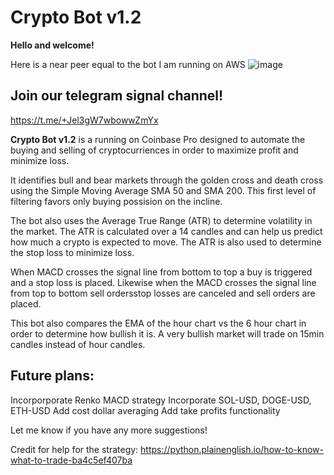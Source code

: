 # Crypto Bot v1.2

**Hello and welcome!**

Here is a near peer equal to the bot I am running on AWS
![image](https://user-images.githubusercontent.com/9837951/146076346-a9dc5004-bc0e-49b2-a43e-ef5f5fa18011.png)

## Join our telegram signal channel!
https://t.me/+Jel3gW7wbowwZmYx

**Crypto Bot v1.2** is a running on Coinbase Pro designed to automate the buying and selling of cryptocurriences in order to maximize profit and minimize loss.

It identifies bull and bear markets through the golden cross and death cross using the Simple Moving Average SMA 50 and SMA 200. This first level of filtering favors only buying possision on the incline.

The bot also uses the Average True Range (ATR) to determine volatility in the market. The ATR is calculated over a 14 candles and can help us predict how much a crypto is expected to move. The ATR is also used to determine the stop loss to minimize loss.

When MACD crosses the signal line from bottom to top a buy is triggered and a stop loss is placed. Likewise when the MACD crosses the signal line from top to bottom sell ordersstop losses are canceled and sell orders are placed.

This bot also compares the EMA of the hour chart vs the 6 hour chart in order to determine how bullish it is. A very bullish market will trade on 15min candles instead of hour candles.

## Future plans:
Incorporporate Renko MACD strategy
Incorporate SOL-USD, DOGE-USD, ETH-USD
Add cost dollar averaging
Add take profits functionality

Let me know if you have any more suggestions!

Credit for help for the strategy:
https://python.plainenglish.io/how-to-know-what-to-trade-ba4c5ef407ba
